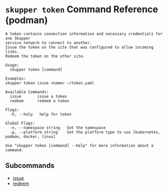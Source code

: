 # `skupper token` Command Reference (podman)

```
A token contains connection information and necessary credentials for one Skupper 
service network to connect to another.
Issue the token on the site that was configured to allow incoming links.
Redeem the token on the other site.

Usage:
  skupper token [command]

Examples:
skupper token issue <name> ~/token.yaml

Available Commands:
  issue       issue a token
  redeem      redeem a token

Flags:
  -h, --help   help for token

Global Flags:
  -n, --namespace string   Set the namespace
  -p, --platform string    Set the platform type to use [kubernetes, podman, docker, linux]

Use "skupper token [command] --help" for more information about a command.
```

## Subcommands
- [issue](./skupper_token_issue.md)
- [redeem](./skupper_token_redeem.md)

